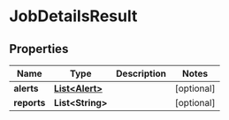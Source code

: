 
# JobDetailsResult

## Properties
Name | Type | Description | Notes
------------ | ------------- | ------------- | -------------
**alerts** | [**List&lt;Alert&gt;**](Alert.md) |  |  [optional]
**reports** | **List&lt;String&gt;** |  |  [optional]



